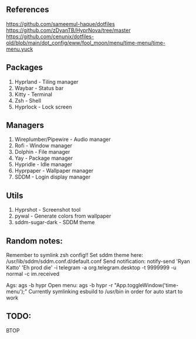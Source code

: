 ## References
https://github.com/sameemul-haque/dotfiles
https://github.com/zDyanTB/HyprNova/tree/master
https://github.com/cenunix/dotfiles-old/blob/main/dot_config/eww/fool_moon/menu/time-menu/time-menu.yuck

## Packages
1. Hyprland - Tiling manager
2. Waybar - Status bar
3. Kitty - Terminal
4. Zsh - Shell
5. Hyprlock - Lock screen

## Managers
1. Wireplumber/Pipewire - Audio manager
2. Rofi - Window manager
3. Dolphin - File manager
4. Yay - Package manager
5. Hypridle - Idle manager
6. Hyprpaper - Wallpaper manager
7. SDDM - Login display manager

## Utils
1. Hyprshot - Screenshot tool
2. pywal - Generate colors from wallpaper
3. sddm-sugar-dark - SDDM theme

## Random notes:
Remember to symlink zsh config!!
Set sddm theme here: /usr/lib/sddm/sddm.conf.d/default.conf
Send notification: notify-send 'Ryan Katto' 'Eh prod die' -i telegram -a org.telegram.desktop -t 9999999 -u normal -c im.received

Ags: ags -b hypr
Open menu: ags -b hypr -r "App.toggleWindow('time-menu');" 
Currently symlinking esbuild to /usr/bin in order for auto start to work

## TODO:
BTOP